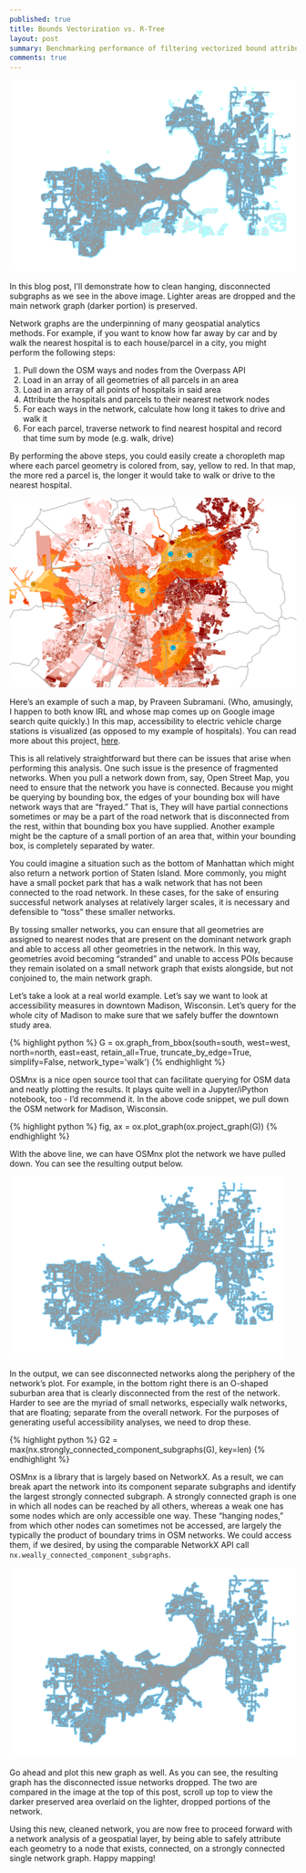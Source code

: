 ```yaml
---
published: true
title: Bounds Vectorization vs. R-Tree
layout: post
summary: Benchmarking performance of filtering vectorized bound attributes vs. a spatial index
comments: true
---
```


![overlaid_networks](https://raw.githubusercontent.com/kuanb/kuanb.github.io/master/images/_posts/cleaning-network-graph/overlaid_networks.png)

In this blog post, I’ll demonstrate how to clean hanging, disconnected subgraphs as we see in the above image. Lighter areas are dropped and the main network graph (darker portion) is preserved.

Network graphs are the underpinning of many geospatial analytics methods. For example, if you want to know how far away by car and by walk the nearest hospital is to each house/parcel in a city, you might perform the following steps:

1. Pull down the OSM ways and nodes from the Overpass API
2. Load in an array of all geometries of all parcels in an area
3. Load in an array of all points of hospitals in said area
4. Attribute the hospitals and parcels to their nearest network nodes
5. For each ways in the network, calculate how long it takes to drive and walk it
5. For each parcel, traverse network to find nearest hospital and record that time sum by mode (e.g. walk, drive)

By performing the above steps, you could easily create a choropleth map where each parcel geometry is colored from, say, yellow to red. In that map, the more red a parcel is, the longer it would take to walk or drive to the nearest hospital.

![choropleth](https://raw.githubusercontent.com/kuanb/kuanb.github.io/master/images/_posts/cleaning-network-graph/choropleth.png)

Here’s an example of such a map, by Praveen Subramani. (Who, amusingly, I happen to both know IRL and whose map comes up on Google image search quite quickly.) In this map, accessibility to electric vehicle charge stations is visualized (as opposed to my example of hospitals). You can read more about this project, [here](http://praveens.mit.edu/portfolio/charging-up-chile/).

This is all relatively straightforward but there can be issues that arise when performing this analysis. One such issue is the presence of fragmented networks. When you pull a network down from, say, Open Street Map, you need to ensure that the network you have is connected. Because you might be querying by bounding box, the edges of your bounding box will have network ways that are “frayed.” That is, They will have partial connections sometimes or may be a part of the road network that is disconnected from the rest, within that bounding box you have supplied. Another example might be the capture of a small portion of an area that, within your bounding box, is completely separated by water. 

You could imagine a situation such as the bottom of Manhattan which might also return a network portion of Staten Island. More commonly, you might have a small pocket park that has a walk network that has not been connected to the road network. In these cases, for the sake of ensuring successful network analyses at relatively larger scales, it is necessary and defensible to “toss” these smaller networks.

By tossing smaller networks, you can ensure that all geometries are assigned to nearest nodes that are present on the dominant network graph and able to access all other geometries in the network. In this way, geometries avoid becoming “stranded” and unable to access POIs because they remain isolated on a small network graph that exists alongside, but not conjoined to, the main network graph.

Let’s take a look at a real world example. Let’s say we want to look at accessibility measures in downtown Madison, Wisconsin. Let’s query for the whole city of Madison to make sure that we safely buffer the downtown study area.

{% highlight python %}
G = ox.graph_from_bbox(south=south, west=west, north=north, east=east,
                       retain_all=True, truncate_by_edge=True, simplify=False, network_type='walk')
{% endhighlight %}

OSMnx is a nice open source tool that can facilitate querying for OSM data and neatly plotting the results. It plays quite well in a Jupyter/iPython notebook, too - I’d recommend it. In the above code snippet, we pull down the OSM network for Madison, Wisconsin.

{% highlight python %}
fig, ax = ox.plot_graph(ox.project_graph(G))
{% endhighlight %}

With the above line, we can have OSMnx plot the network we have pulled down. You can see the resulting output below.

![untrimmed_network](https://raw.githubusercontent.com/kuanb/kuanb.github.io/master/images/_posts/cleaning-network-graph/untrimmed_network.png)

In the output, we can see disconnected networks along the periphery of the network’s plot. For example, in the bottom right there is an O-shaped suburban area that is clearly disconnected from the rest of the network. Harder to see are the myriad of small networks, especially walk networks, that are floating; separate from the overall network. For the purposes of generating useful accessibility analyses, we need to drop these. 

{% highlight python %}
G2 = max(nx.strongly_connected_component_subgraphs(G), key=len)
{% endhighlight %}

OSMnx is a library that is largely based on NetworkX. As a result, we can break apart the network into its component separate subgraphs and identify the largest strongly connected subgraph. A strongly connected graph is one in which all nodes can be reached by all others, whereas a weak one has some nodes which are only accessible one way. These “hanging nodes,” from which other nodes can sometimes not be accessed, are largely the typically the product of boundary trims in OSM networks. We could access them, if we desired, by using the comparable NetworkX API call `nx.weally_connected_component_subgraphs`.

![trimmed_network](https://raw.githubusercontent.com/kuanb/kuanb.github.io/master/images/_posts/cleaning-network-graph/trimmed_network.png)

Go ahead and plot this new graph as well. As you can see, the resulting graph has the disconnected issue networks dropped. The two are compared in the image at the top of this post, scroll up top to view the darker preserved area overlaid on the lighter, dropped portions of the network.

Using this new, cleaned network, you are now free to proceed forward with a network analysis of a geospatial layer, by being able to safely attribute each geometry to a node that exists, connected, on a strongly connected single network graph. Happy mapping!